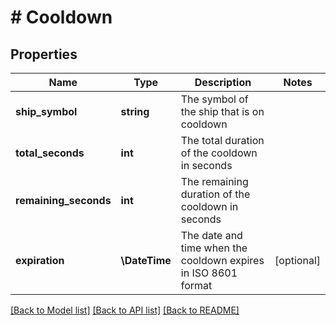 # # Cooldown

## Properties

Name | Type | Description | Notes
------------ | ------------- | ------------- | -------------
**ship_symbol** | **string** | The symbol of the ship that is on cooldown |
**total_seconds** | **int** | The total duration of the cooldown in seconds |
**remaining_seconds** | **int** | The remaining duration of the cooldown in seconds |
**expiration** | **\DateTime** | The date and time when the cooldown expires in ISO 8601 format | [optional]

[[Back to Model list]](../../README.md#models) [[Back to API list]](../../README.md#endpoints) [[Back to README]](../../README.md)
